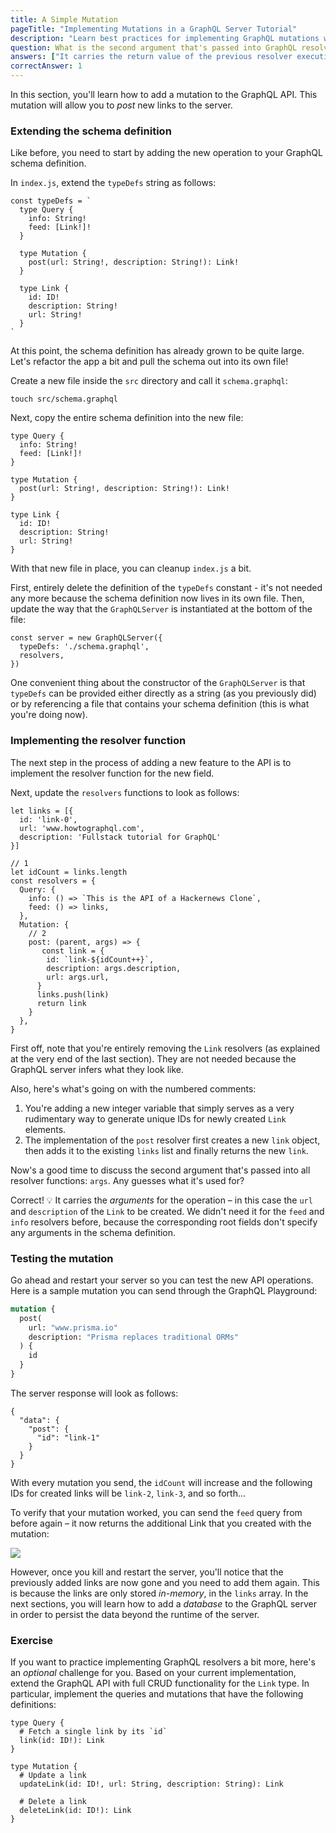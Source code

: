 ```yaml
---
title: A Simple Mutation
pageTitle: "Implementing Mutations in a GraphQL Server Tutorial"
description: "Learn best practices for implementing GraphQL mutations with graphql-js, Node.js & Prisma. Test your implementation in a GraphQL Playground."
question: What is the second argument that's passed into GraphQL resolvers used for?
answers: ["It carries the return value of the previous resolver execution level", "It carries the arguments for the incoming GraphQL operation", "It is an object that all resolvers can write to and read from", "It carries the AST of the incoming GraphQL operation"]
correctAnswer: 1
---
```


In this section, you'll learn how to add a mutation to the GraphQL API. This mutation will allow you to _post_ new links to the server.

### Extending the schema definition

Like before, you need to start by adding the new operation to your GraphQL schema definition.

<Instruction>

In `index.js`, extend the `typeDefs` string as follows:

```js{7-9}(path="../hackernews-node/src/index.js")
const typeDefs = `
  type Query {
    info: String!
    feed: [Link!]!
  }

  type Mutation {
    post(url: String!, description: String!): Link!
  }

  type Link {
    id: ID!
    description: String!
    url: String!
  }
`
```

</Instruction>

At this point, the schema definition has already grown to be quite large. Let's refactor the app a bit and pull the schema out into its own file!

<Instruction>

Create a new file inside the `src` directory and call it `schema.graphql`:

```bash(path="../hackernews-node/src)
touch src/schema.graphql
```

</Instruction>

<Instruction>

Next, copy the entire schema definition into the new file:

```graphql(path="../hackernews-node/src/schema.graphql)
type Query {
  info: String!
  feed: [Link!]!
}

type Mutation {
  post(url: String!, description: String!): Link!
}

type Link {
  id: ID!
  description: String!
  url: String!
}
```

</Instruction>

With that new file in place, you can cleanup `index.js` a bit.

<Instruction>

First, entirely delete the definition of the `typeDefs` constant - it's not needed any more because the schema definition now lives in its own file. Then, update the way that the `GraphQLServer` is instantiated at the bottom of the file:

```js{2}(path="../hackernews-node/src/index.js)
const server = new GraphQLServer({
  typeDefs: './schema.graphql',
  resolvers,
})
```

</Instruction>

One convenient thing about the constructor of the `GraphQLServer` is that `typeDefs` can be provided either directly as a string (as you previously did) or by referencing a file that contains your schema definition (this is what you're doing now).

### Implementing the resolver function

The next step in the process of adding a new feature to the API is to implement the resolver function for the new field.

<Instruction>

Next, update the `resolvers` functions to look as follows:

```js{7,13-24}(path="../hackernews-node/src/index.js")
let links = [{
  id: 'link-0',
  url: 'www.howtographql.com',
  description: 'Fullstack tutorial for GraphQL'
}]

// 1
let idCount = links.length
const resolvers = {
  Query: {
    info: () => `This is the API of a Hackernews Clone`,
    feed: () => links,
  },
  Mutation: {
    // 2
    post: (parent, args) => {
       const link = {
        id: `link-${idCount++}`,
        description: args.description,
        url: args.url,
      }
      links.push(link)
      return link
    }
  },
}
```

</Instruction>

First off, note that you're entirely removing the `Link` resolvers (as explained at the very end of the last section). They are not needed because the GraphQL server infers what they look like.

Also, here's what's going on with the numbered comments:

1. You're adding a new integer variable that simply serves as a very rudimentary way to generate unique IDs for newly created `Link` elements.
1. The implementation of the `post` resolver first creates a new `link` object, then adds it to the existing `links` list and finally returns the new `link`.

Now's a good time to discuss the second argument that's passed into all resolver functions: `args`. Any guesses what it's used for?

Correct! 💡 It carries the _arguments_ for the operation – in this case the `url` and `description` of the `Link` to be created. We didn't need it for the `feed` and `info` resolvers before, because the corresponding root fields don't specify any arguments in the schema definition.

### Testing the mutation

Go ahead and restart your server so you can test the new API operations. Here is a sample mutation you can send through the GraphQL Playground:

```graphql
mutation {
  post(
    url: "www.prisma.io"
    description: "Prisma replaces traditional ORMs"
  ) {
    id
  }
}
```

The server response will look as follows:

```json(nocopy)
{
  "data": {
    "post": {
      "id": "link-1"
    }
  }
}
```

With every mutation you send, the `idCount` will increase and the following IDs for created links will be `link-2`, `link-3`, and so forth...

To verify that your mutation worked, you can send the `feed` query from before again – it now returns the additional Link that you created with the mutation:

![](https://imgur.com/ZfJQwdB.png)

However, once you kill and restart the server, you'll notice that the previously added links are now gone and you need to add them again. This is because the links are only stored _in-memory_, in the `links` array. In the next sections, you will learn how to add a _database_ to the GraphQL server in order to persist the data beyond the runtime of the server.

### Exercise

If you want to practice implementing GraphQL resolvers a bit more, here's an _optional_ challenge for you. Based on your current implementation, extend the GraphQL API with full CRUD functionality for the `Link` type. In particular, implement the queries and mutations that have the following definitions:

```graphql(nocopy)
type Query {
  # Fetch a single link by its `id`
  link(id: ID!): Link
}

type Mutation {
  # Update a link
  updateLink(id: ID!, url: String, description: String): Link

  # Delete a link
  deleteLink(id: ID!): Link
}
```
